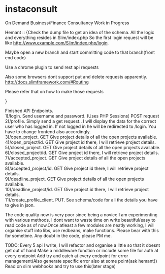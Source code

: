 # instaconsult
On Demand Business/Finance Consultancy
Work in Progress


Hemant :: {Check the dump file to get an idea of the schema. All the logic and everything resides in Slim/index.php
 So the first login request will be like http://www.example.com/Slim/index.php/login.

 Maybe open a new branch and start committing code to that branch(front end code)

 Use a chrome plugin to send rest api requests

 Also some browsers dont support put and delete requests apparently. http://docs.slimframework.com/#Routing

 Please refer that on how to make those requests



 }



Finished API Endpoints.<br>
1)/login. Send username and password.   (Uses PHP Sessions) POST request<br>
2)/profile. Simply send a get request.. I will display the data for the correct user who has logged in. If not logged in he will be redirected to /login. You have to change frontend also accordingly.<br>
3)/open_project. GET Give project details of all the open projects available.<br>
4)/open_project/id. GET Give project id there, I will retrieve project details.<br>
5)/closed_project. GET Give project details of all the open projects available.<br>
6)/closed_project/id. GET Give project id there, I will retrieve project details.<br>
7)/accepted_project. GET Give project details of all the open projects available.<br>
8)/accepted_project/id. GET Give project id there, I will retrieve project details.<br>
9)/deadline_project. GET Give project details of all the open projects available.<br>
10)/deadline_project/id. GET Give project id there, I will retrieve project details.<br>
11)/create_profile_client. PUT. See schema/code for all the details you have to give in json.<br>


The code quality now is very poor since being a novice I am experimenting with various methods. I dont want to waste time on write beautiful/easy to read code as of now.Once atleast a few modules are neatly working, I will organise stuff into libs, use redbeans, make functions. Please bear with this for sometime. Any doubt in the code, please PM me.


TODO:
Every 5 api I write, I will refactor and organise a little so that it doesnt get out of hand
Make a middleware function or include some file for auth at every endpoint
Add try and catch at every endpoint for error management(Also generate specific error also at some point{ask hemant})
Read on slim webhooks and try to use this(later stage)
